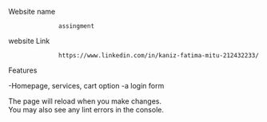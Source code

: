 Website name

                  assingment

website Link

                  https://www.linkedin.com/in/kaniz-fatima-mitu-212432233/

Features

-Homepage, services, cart option
-a login form

The page will reload when you make changes.\
You may also see any lint errors in the console.




